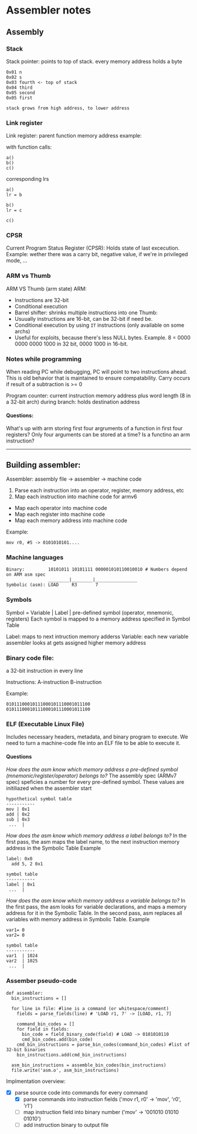 # Assembler notes

## Assembly

### Stack
Stack pointer: points to top of stack.
every memory address holds a byte
```
0x01 n
0x02 s
0x03 fourth <- top of stack
0x04 third
0x05 second
0x05 first

stack grows from high address, to lower address
```

### Link register
Link register: parent function memory address
example:

with function calls:
```
a()
b()
c()
```
corresponding lrs
```
a()
lr = b

b()
lr = c

c()
```

### CPSR
Current Program Status Register (CPSR): Holds state of last excecution.
Example: wether there was a carry bit, negative value, if we're in privileged mode, ...

### ARM vs Thumb
ARM VS Thumb (arm state)
ARM:
- Instructions are 32-bit
- Conditional execution
- Barrel shifter: shrinks multiple instructions into one
Thumb:
- Usuually instructions are 16-bit, can be 32-bit if need be.
- Conditional execution by using `IT` instructions (only available on some archs)
- Useful for exploits, because there's less NULL bytes. Example. 8 = 0000 0000 0000 1000 in 32 bit, 0000 1000 in 16-bit.

### Notes while programming
When reading PC while debugging, PC will point to two instructions ahead. This is old behavior that is maintained to ensure compatability.
Carry occurs if result of a subtraction is >= 0

Program counter: current instruction memory address plus word length (8 in a 32-bit arch)
during branch: holds destination address

#### Questions:

What's up with arm storing first four argruments of a function in first four registers? Only four arguments can be stored at a time? Is a functino an arm instruction?

---
## Building assembler:
Assembler: assembly file -> assembler -> machine code
1. Parse each instruction into an operator, register, memory address, etc
2. Map each instruction into machine code for armv6
  - Map each operator into machine code
  - Map each register into machine code
  - Map each memory address into machine code

Example:
```
mov r0, #5 -> 0101010101....
```

### Machine languages
``` 
Binary:         10101011 10101111 000001010110010010 # Numbers depend on ARM asm spec 
                ________|________|________________
Symbolic (asm): LOAD     R3       7
```

### Symbols
Symbol = Variable | Label | pre-defined symbol (operator, mnemonic, registers)
Each symbol is mapped to a memory address specified in Symbol Table

Label: maps to next intruction memory adderss
Variable: each new variable assembler looks at gets assigned higher memory address

### Binary code file:
a 32-bit instruction in every line

Instructions:
A-instruction
B-instruction

Example:
```
01011100010111000101110001011100
01011100010111000101110001011100
```

### ELF (Executable Linux File)
Includes necessary headers, metadata, and binary program to execute. We need to turn a machine-code file into an ELF file to be able to execute it.

#### Questions
*How does the asm know which memory address a pre-defined symbol (mnemonic/register/operator) belongs to?*
The assembly spec (ARMv7 spec) speficies a number for every pre-defined symbol. These values are initiliazed when the assembler start
```
hypothetical symbol table
-----------
mov | 0x1
add | 0x2
sub | 0x3
 ...  |
```

*How does the asm know which memory address a label belongs to?*
In the first pass, the asm maps the label name, to the next instruction memory address in the Symbolic Table
Example
```
label: 0x0
  add 5, 2 0x1

symbol table
-----------
label | 0x1
 ...  |
```

*How does the asm know which memory address a variable belongs to?*
In the first pass, the asm looks for variable declarations, and maps a memory address for it in the Symbolic Table. In the second pass, asm replaces all variables with memory address in Symbolic Table.
Example
```
var1= 0
var2= 0

symbol table
-----------
var1  | 1024
var2  | 1025
 ...  |
```

### Assember pseudo-code
```
def assembler:
  bin_instructions = []

  for line in file: #line is a command (or whitespace/comment)
    fields = parse_fields(line) # 'LOAD r1, 7' -> [LOAD, r1, 7]

    command_bin_codes = []
    for field in fields:
      bin_code = field_binary_code(field) # LOAD -> 0101010110
      cmd_bin_codes.add(bin_code)
    cmd_bin_instructions = parse_bin_codes(command_bin_codes) #list of 32-bit binaries
    bin_instructions.add(cmd_bin_instructions)

  asm_bin_instructions = assemble_bin_codes(bin_instructions)
  file.write('asm.o', asm_bin_instructions)
```

Implmentation overview:
- [X] parse source code into commands
for every command
  - [X] parse commands into instruction fields ('mov r1, r0' -> 'mov', 'r0', 'r1')
  - [ ] map instruction field into binary number ('mov' -> '001010 01010 01010')
  - [ ] add instruction binary to output file
